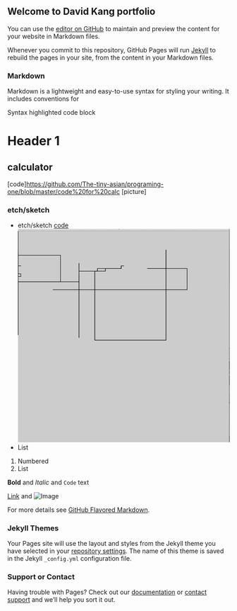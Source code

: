 ## Welcome to David Kang portfolio

You can use the [editor on GitHub](https://github.com/The-tiny-asian/programing-one/edit/master/index.md) to maintain and preview the content for your website in Markdown files.

Whenever you commit to this repository, GitHub Pages will run [Jekyll](https://jekyllrb.com/) to rebuild the pages in your site, from the content in your Markdown files.

### Markdown

Markdown is a lightweight and easy-to-use syntax for styling your writing. It includes conventions for


Syntax highlighted code block

# Header 1
## calculator
[code]https://github.com/The-tiny-asian/programing-one/blob/master/code%20for%20calc
[picture]
### etch/sketch

- etch/sketch
[code](https://github.com/The-tiny-asian/programing-one/blob/master/etchysketch.pde)
![picture](https://github.com/The-tiny-asian/programing-one/raw/master/Screen%20Shot%202018-04-13%20at%201.40.24%20PM.png)
- List

1. Numbered
2. List

**Bold** and _Italic_ and `Code` text

[Link](url) and ![Image](src)


For more details see [GitHub Flavored Markdown](https://guides.github.com/features/mastering-markdown/).

### Jekyll Themes

Your Pages site will use the layout and styles from the Jekyll theme you have selected in your [repository settings](https://github.com/The-tiny-asian/programing-one/settings). The name of this theme is saved in the Jekyll `_config.yml` configuration file.

### Support or Contact

Having trouble with Pages? Check out our [documentation](https://help.github.com/categories/github-pages-basics/) or [contact support](https://github.com/contact) and we’ll help you sort it out.
